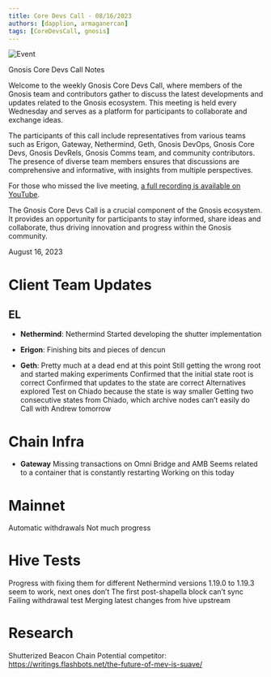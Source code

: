 ```yaml
---
title: Core Devs Call - 08/16/2023
authors: [dapplion, armaganercan]
tags: [CoreDevsCall, gnosis]
---
```


![Event](https://github.com/gnosischain/documentation-1/assets/75987728/7ad9b758-c0ec-40a6-9074-9f23da5bcb42)

Gnosis Core Devs Call Notes

Welcome to the weekly Gnosis Core Devs Call, where members of the Gnosis team and contributors gather to discuss the latest developments and updates related to the Gnosis ecosystem. This meeting is held every Wednesday and serves as a platform for participants to collaborate and exchange ideas.

The participants of this call include representatives from various teams such as Erigon, Gateway, Nethermind, Geth, Gnosis DevOps, Gnosis Core Devs, Gnosis DevRels, Gnosis Comms team, and community contributors. The presence of diverse team members ensures that discussions are comprehensive and informative, with insights from multiple perspectives.

For those who missed the live meeting, [a full recording is available on YouTube](https://youtu.be/7aYifygdqxo). 

The Gnosis Core Devs Call is a crucial component of the Gnosis ecosystem. It provides an opportunity for participants to stay informed, share ideas and collaborate, thus driving innovation and progress within the Gnosis community.

August 16, 2023

# Client Team Updates
## EL

* **Nethermind**: 
Nethermind
Started developing the shutter implementation

* **Erigon**: 
Finishing bits and pieces of dencun

* **Geth**:
Pretty much at a dead end at this point
Still getting the wrong root and started making experiments
Confirmed that the initial state root is correct
Confirmed that updates to the state are correct
Alternatives explored
Test on Chiado because the state is way smaller
Getting two consecutive states from Chiado, which archive nodes can’t easily do
Call with Andrew tomorrow

# Chain Infra

* **Gateway**
Missing transactions on Omni Bridge and AMB
Seems related to a container that is constantly restarting
Working on this today


# Mainnet

Automatic withdrawals
Not much progress


# Hive Tests

Progress with fixing them for different Nethermind versions
1.19.0 to 1.19.3 seem to work, next ones don’t
The first post-shapella block can’t sync
Failing withdrawal test
Merging latest changes from hive upstream

# Research

Shutterized Beacon Chain
Potential competitor: https://writings.flashbots.net/the-future-of-mev-is-suave/
